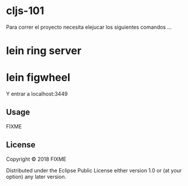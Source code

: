 # cljs-101


Para correr el proyecto necesita elejucar los siguientes comandos ...
# lein ring server
# lein figwheel
Y entrar a localhost:3449

## Usage

FIXME

## License

Copyright © 2018 FIXME

Distributed under the Eclipse Public License either version 1.0 or (at
your option) any later version.
